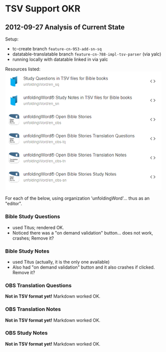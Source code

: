 # TSV Support OKR

## 2012-09-27 Analysis of Current State

Setup:
- tc-create branch `feature-cn-953-add-sn-sq`
- datatable-translatable branch `feature-cn-788-impl-tsv-parser` (via yalc)
- running locally with datatable linked in via yalc

Resources listed:
![image](/images/Pasted%20image%2020210927114907.png)

For each of the below, using organization 'unfoldingWord'... thus as an "editor".

### Bible Study Questions

- used Titus; rendered OK.
- Noticed there was a "on demand validation" button... does not work, crashes; Remove it?

### Bible Study Notes

- used Titus (actually, it is the only one available)
- Also had "on demand validation" button and it also crashes if clicked. Remove it?

### OBS Translation Questions

**Not in TSV format yet!** Markdown worked OK.

### OBS Translation Notes

**Not in TSV format yet!** Markdown worked OK.

### OBS Study Notes

**Not in TSV format yet!** Markdown worked OK.
